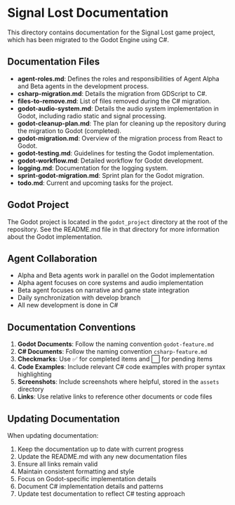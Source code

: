 # Signal Lost Documentation

This directory contains documentation for the Signal Lost game project, which has been migrated to the Godot Engine using C#.

## Documentation Files

- **agent-roles.md**: Defines the roles and responsibilities of Agent Alpha and Beta agents in the development process.
- **csharp-migration.md**: Details the migration from GDScript to C#.
- **files-to-remove.md**: List of files removed during the C# migration.
- **godot-audio-system.md**: Details the audio system implementation in Godot, including radio static and signal processing.
- **godot-cleanup-plan.md**: The plan for cleaning up the repository during the migration to Godot (completed).
- **godot-migration.md**: Overview of the migration process from React to Godot.
- **godot-testing.md**: Guidelines for testing the Godot implementation.
- **godot-workflow.md**: Detailed workflow for Godot development.
- **logging.md**: Documentation for the logging system.
- **sprint-godot-migration.md**: Sprint plan for the Godot migration.
- **todo.md**: Current and upcoming tasks for the project.

## Godot Project

The Godot project is located in the `godot_project` directory at the root of the repository. See the README.md file in that directory for more information about the Godot implementation.

## Agent Collaboration

- Alpha and Beta agents work in parallel on the Godot implementation
- Alpha agent focuses on core systems and audio implementation
- Beta agent focuses on narrative and game state integration
- Daily synchronization with develop branch
- All new development is done in C#

## Documentation Conventions

1. **Godot Documents**: Follow the naming convention `godot-feature.md`
2. **C# Documents**: Follow the naming convention `csharp-feature.md`
3. **Checkmarks**: Use ✅ for completed items and ⬜ for pending items
4. **Code Examples**: Include relevant C# code examples with proper syntax highlighting
5. **Screenshots**: Include screenshots where helpful, stored in the `assets` directory
6. **Links**: Use relative links to reference other documents or code files

## Updating Documentation

When updating documentation:

1. Keep the documentation up to date with current progress
2. Update the README.md with any new documentation files
3. Ensure all links remain valid
4. Maintain consistent formatting and style
5. Focus on Godot-specific implementation details
6. Document C# implementation details and patterns
7. Update test documentation to reflect C# testing approach
